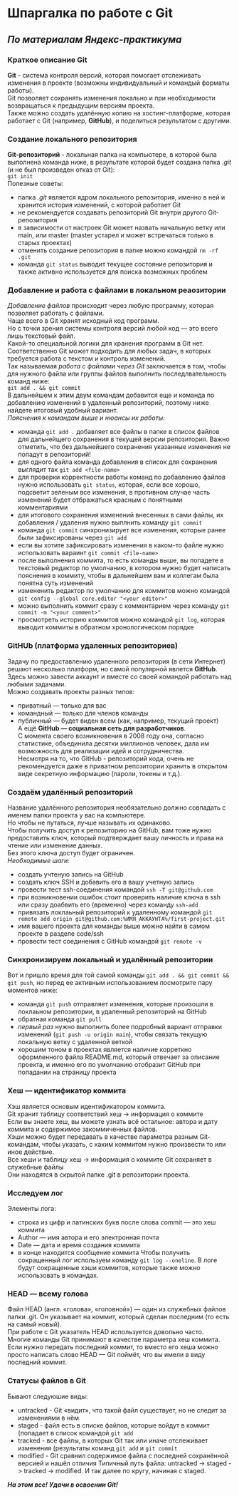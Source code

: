 # Шпаргалка по работе с Git
## *По материалам Яндекс-практикума*
### Краткое описание Git
**Git** - система контроля версий, которая помогает отслеживать изменения в проекте (возможны индивидуальный и командый форматы работы).  
Git позволяет сохранять изменения локально и при необходимости возвращаться к предыдущим версиям проекта.  
Также можно создать удалённую копию на хостинг-платформе, которая работает с Git (например, **GitHub**), и поделиться результатом с другими.  
### Создание локального репозитория
**Git-репозиторий** - локальная папка на компьютере, в которой была выполнена команда ниже, в результате которой будет создана папка *.git* (и не был произведен отказ от Git):  
`git init`  
Полезные советы:
+ папка *.git* является ядром локального репозитория, именно в ней и хранится история изменений, с которой работает Git  
+ не рекомендуется создавать репозиторий Git внутри другого Git-репозитория
+ в зависимости от настроек Git может назвать начальную ветку или main, или master (master устарел и может встречаться только в старых проектах)
+ отменить создание репозитория в папке можно командой `rm -rf .git`
+ команда `git status` выводит текущее состояние репозитория и также активно используется для поиска возможных проблем
### Добавление и работа с файлами в локальном реаозитории
*Добавление файлов* происходит через любую программу, которая позволяет работать с файлами.  
Чаще всего в Git хранят исходный код программ.  
Но с точки зрения системы контроля версий любой код — это всего лишь текстовый файл.  
Какой-то специальной логики для хранения программ в Git нет. Соответственно Git может подходить для любых задач, в которых требуется работа с текстом и контроль изменений.  
Так называемая *работа с файлами через Git* заключается в том, чтобы для нужного файла или группы файлов выполнить последлвательность команд ниже:  
`git add . && git commit`  
В дальнейшем к этим двум командам добавится еще и команда по добавлению изменений в удаленный репозиторий, поэтому ниже найдете итоговый удобный вариант.  
*Пояснения к командам выше и нюансы их работы:*  
+ команда `git add .` добавляет все файлы в папке в список файлов для дальнейщего сохранения в текущей версии репозитория. Важно отметить, что без дальнейшего сохранения указанные изменения не попадут в репозиторий!
+ для одного файла команда добавления в список для сохранения выглядит так `git add <file-name>`
+ для проверки корректности работы команд по добавлению файлов нужно использовать `git status`, которая, если все хорошо, подсветит зеленым все изменения, в противном случае часть изменений будет отбражаться красным с понятными комментариями
+ для итогового сохранения изменений внесенных в сами файлы, их добавления / удаления нужно выплнить команду `git commit`
+ команда `git commit` синхронизирует все изменения, которые ранее были зафиксированы через `git add`
+ если вы хотите зафиксировать изменения в каком-то файле нужно использовать вараинт `git commit <file-name>`
+ после выполнения коммита, то есть команды выше, вы попадете в текстовый редактор по умолчанию, в котором нужно будет написать пояснения в коммиту, чтобы в дальнейшем вам и коллегам была понятна суть изменений
+ измененить редактор по умолчанию для коммитов можно командой `git config --global core.editor "<your editor>"`
+ можно выполнить коммит сразу с комментарием через команду `git commit -m "<your comment>"`
+ просмотреть историю коммитов можно командой `git log`, которая выводит коммиты в обратном хронологическом порядке
### GitHUb (платформа удаленных репозиториев)
Задачу по предоставлению удаленного репозитория (в сети Интернет) решают несколько платформ, но самой популярной явлется **GitHub**.  
Здесь можно завести аккаунт и вместе со своей командой работать над любыми задачами.  
Можно создавать проекты разных типов:  
+ приватный — только для вас
+ командный — только для членов команды
+ публичный — будет виден всем (как, например, текущий проект)  
А ещё **GitHub — социальная сеть для разработчиков**.  
С момента своего возникновения в 2008 году она, согласно статистике, объединила десятки миллионов человек, дала им возможность для реализации идей и сотрудничества.  
Несмотря на то, что GitHub - репозиторий кода, очень не рекомендуется даже в приватном репозитории хранить в открытом виде секретную информацию (пароли, токены и т.д.).  
### Создаём удалённый репозиторий
Название удалённого репозитория необязательно должно совпадать с именем папки проекта у вас на компьютере.  
Но чтобы не путаться, лучше называть их одинаково.  
Чтобы получить доступ к репозиторию на GitHub, вам тоже нужно предоставить ключ, который подтверждает вашу личность и права на чтение или изменение данных.  
Без этого ключа доступ будет ограничен.  
*Необходимые шаги:*  
+ создать учтеную запись на GitHub
+ создать ключ SSH и добавить его в вашу учетную запись
+ провести тест ssh-соединения командой `ssh -T git@github.com`
+ при возникновении ошибок стоит проверить наличие ключа в ssh или сразу доабвить его (временно) через команду `ssh-add`
+ привязать локлаьный репозиторий к удаленному командой `git remote add origin git@github.com:%ИМЯ_АККАУНТА%/first-project.git`
+ имя вашего проекта для команды выше можно найти в самом проекте в разделе code/ssh
+ провести тест соединения с GitHub командой `git remote -v`
### Синхронизируем локальный и удалённый репозитории
Вот и пришло время для той самой команды `git add . && git commit && git push`, но перед ее активным использованием посмотрите пару моментов ниже:  
+ команда `git push` отправляет изменения, которые произошли в локлаьном репозитории, в удаленный репозиторий на GitHub
+ обратная команда `git pull`
+ *первый раз* нужно выполнить более подробный вариант отправки изменений (`git push -u origin main`), чтобы связать текущую локальную ветку с удаленной веткой
+ хорошим тоном в проектах является наличие корреткно оформленного файла README.md, который отвечает за описание проекта, и именно его по умолчанию отобразит GitHub при попадании на страницу проекта
### Хеш — идентификатор коммита  
Хэш является основым идентификатором коммита.  
Git хранит таблицу соответствий хеш → информация о коммите  
Если вы знаете хеш, вы можете узнать всё остальное: автора и дату коммита и содержимое закоммиченных файлов.  
Хэши можно будет передавать в качестве параметра разным Git-командам, чтобы указать, с каким коммитом нужно произвести то или иное действие.  
Все хеши и таблицу хеш → информация о коммите Git сохраняет в служебные файлы  
Они находятся в скрытой папке .git в репозитории проекта.
### Исследуем лог
Элементы лога:
+ строка из цифр и латинских букв после слова commit — это хеш коммита
+ Author — имя автора и его электронная почта
+ Date — дата и время создания коммита
+ в конце находится сообщение коммита
Чтобы получить сокращенный лог используем команду `git log --oneline`. В логе будут сокращенные хэши коммитов, которые также можно использовать в командах.
### HEAD — всему голова
Файл HEAD (англ. «голова», «головной») — один из служебных файлов папки .git. Он указывает на коммит, который сделан последним (то есть на самый новый).  
При работе с Git указатель HEAD используется довольно часто.  
Многие команды Git принимают в качестве параметра хеш коммита.  
Если нужно передать последний коммит, то вместо его хеша можно просто написать слово HEAD — Git поймёт, что вы имели в виду последний коммит.
### Статусы файлов в Git
Бывают следуюшие виды:
+ untracked - Git «видит», что такой файл существует, но не следит за изменениями в нём
+ staged - файл есть в списке файлов, которые войдут в коммит (попадает в список командой `git add`
+ tracked - все файлы, в которых Git так или иначе отслеживает изменения (результаты команд `git add` и `git commit`
+ modified - Git сравнил содержимое файла с последней сохранённой версией и нашёл отличия
Типичный путь файла: untracked -> staged -> tracked -> modified. И так далее по кругу, начиная с staged.

  
**_На этом все! Удачи в освоении Git!_**
